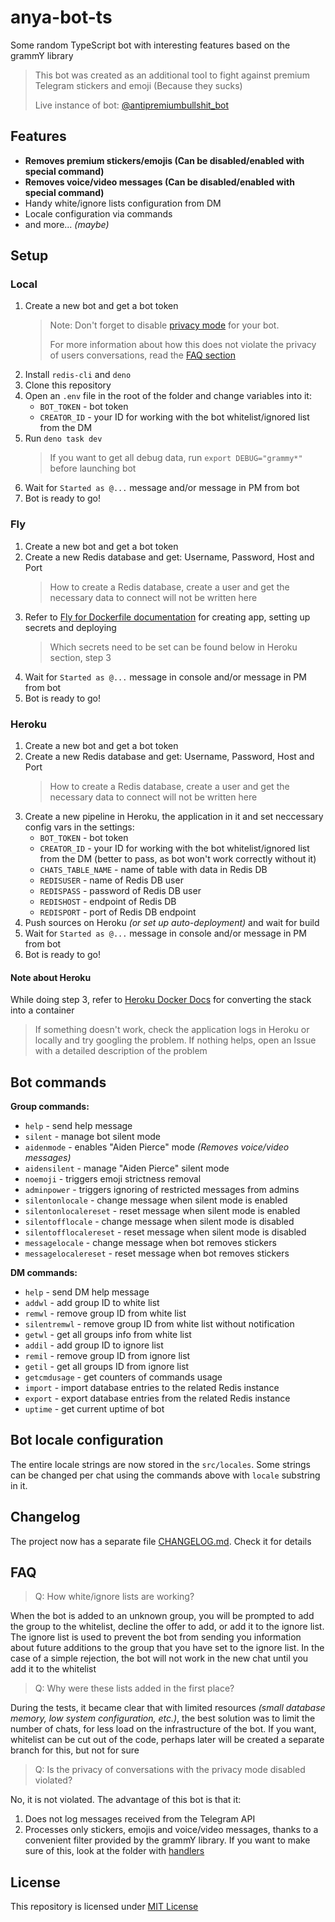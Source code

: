 # anya-bot-ts

Some random TypeScript bot with interesting features based on the grammY library

> This bot was created as an additional tool to fight against premium Telegram stickers and emoji (Because they sucks)
>
> Live instance of bot: [@antipremiumbullshit_bot](https://t.me/antipremiumbullshit_bot)

## Features

- **Removes premium stickers/emojis (Can be disabled/enabled with special command)**
- **Removes voice/video messages (Can be disabled/enabled with special command)**
- Handy white/ignore lists configuration from DM
- Locale configuration via commands
- and more... _(maybe)_

## Setup

### Local

1. Create a new bot and get a bot token
   > Note: Don't forget to disable [privacy mode](https://core.telegram.org/bots#privacy-mode) for your bot.
   >
   > For more information about how this does not violate the privacy of users conversations, read the [FAQ section](#faq)
2. Install `redis-cli` and `deno`
3. Clone this repository
4. Open an `.env` file in the root of the folder and change variables into it:
    - `BOT_TOKEN` - bot token
    - `CREATOR_ID` - your ID for working with the bot whitelist/ignored list from the DM
5. Run `deno task dev`
    > If you want to get all debug data, run `export DEBUG="grammy*"` before launching bot
6. Wait for `Started as @...` message and/or message in PM from bot
7. Bot is ready to go!

### Fly

1. Create a new bot and get a bot token
2. Create a new Redis database and get: Username, Password, Host and Port
    > How to create a Redis database, create a user and get the necessary data to connect will not be written here
3. Refer to [Fly for Dockerfile documentation](https://fly.io/docs/languages-and-frameworks/dockerfile/) for creating app, setting up secrets and deploying
    > Which secrets need to be set can be found below in Heroku section, step 3
4. Wait for `Started as @...` message in console and/or message in PM from bot
5. Bot is ready to go!

### Heroku

1. Create a new bot and get a bot token
2. Create a new Redis database and get: Username, Password, Host and Port
    > How to create a Redis database, create a user and get the necessary data to connect will not be written here
3. Create a new pipeline in Heroku, the application in it and set neccessary config vars in the settings:
    - `BOT_TOKEN` - bot token
    - `CREATOR_ID` - your ID for working with the bot whitelist/ignored list from the DM (better to pass, as bot won't work correctly without it)
    - `CHATS_TABLE_NAME` - name of table with data in Redis DB
    - `REDISUSER` - name of Redis DB user
    - `REDISPASS` - password of Redis DB user
    - `REDISHOST` - endpoint of Redis DB
    - `REDISPORT` - port of Redis DB endpoint
4. Push sources on Heroku _(or set up auto-deployment)_ and wait for build
5. Wait for `Started as @...` message in console and/or message in PM from bot
6. Bot is ready to go!

#### Note about Heroku

While doing step 3, refer to [Heroku Docker Docs](https://devcenter.heroku.com/articles/build-docker-images-heroku-yml#getting-started) for converting the stack into a container

> If something doesn't work, check the application logs in Heroku or locally and try googling the problem. If nothing helps, open an Issue with a detailed description of the problem

## Bot commands

**Group commands:**

- `help` - send help message
- `silent` - manage bot silent mode
- `aidenmode` - enables "Aiden Pierce" mode _(Removes voice/video messages)_
- `aidensilent` - manage "Aiden Pierce" silent mode
- `noemoji` - triggers emoji strictness removal
- `adminpower` - triggers ignoring of restricted messages from admins
- `silentonlocale` - change message when silent mode is enabled
- `silentonlocalereset` - reset message when silent mode is enabled
- `silentofflocale` - change message when silent mode is disabled
- `silentofflocalereset` - reset message when silent mode is disabled
- `messagelocale` - change message when bot removes stickers
- `messagelocalereset` - reset message when bot removes stickers

**DM commands:**

- `help` - send DM help message
- `addwl` - add group ID to white list
- `remwl` - remove group ID from white list
- `silentremwl` - remove group ID from white list without notification
- `getwl` - get all groups info from white list
- `addil` - add group ID to ignore list
- `remil` - remove group ID from ignore list
- `getil` - get all groups ID from ignore list
- `getcmdusage` - get counters of commands usage
- `import` - import database entries to the related Redis instance
- `export` - export database entries from the related Redis instance
- `uptime` - get current uptime of bot

## Bot locale configuration

The entire locale strings are now stored in the `src/locales`. Some strings can be changed per chat using the commands above with `locale` substring in it.

## Changelog

The project now has a separate file [CHANGELOG.md](https://github.com/SecondThundeR/anya-bot-ts/blob/main/CHANGELOG.md). Check it for details

## FAQ

> Q: How white/ignore lists are working?

When the bot is added to an unknown group, you will be prompted
to add the group to the whitelist, decline the offer to add,
or add it to the ignore list. The ignore list is used to prevent
the bot from sending you information about future additions to the
group that  you have set to the ignore list. In the case of a simple
rejection, the bot will not work in the new chat until you add it
to the whitelist

> Q: Why were these lists added in the first place?

During the tests, it became clear that with limited resources
_(small database memory, low system configuration, etc.)_,
the best solution was to limit the number of chats, for
less load on the infrastructure of the bot. If you want,
whitelist can be cut out of the code, perhaps later will
be created a separate branch for this, but not for sure

> Q: Is the privacy of conversations with the privacy mode disabled violated?

No, it is not violated. The advantage of this bot is that it:

1. Does not log messages received from the Telegram API
2. Processes only stickers, emojis and voice/video messages,
thanks to a convenient filter provided by the grammY library.
If you want to make sure of this, look at the folder with [handlers](https://github.com/SecondThundeR/anya-bot-ts/tree/main/src/handlers)

## License

This repository is licensed under [MIT License](https://github.com/SecondThundeR/anya-bot-ts/blob/main/LICENSE)

